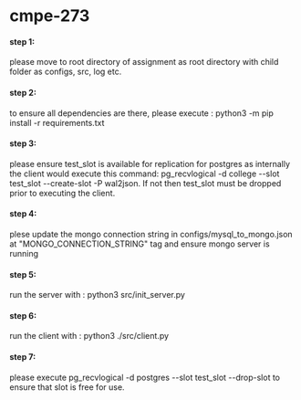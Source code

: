 # cmpe-273

#### step 1: 
please move to root directory of assignment as root directory with child folder as configs, src, log etc.

#### step 2: 
to ensure all dependencies are there, please execute : python3 -m pip install -r requirements.txt

#### step 3: 
please ensure test_slot is available for replication for postgres as internally the client would execute this command: pg_recvlogical -d college --slot test_slot --create-slot -P wal2json. If not then test_slot must be dropped prior to executing the client.

#### step 4: 
plese update the mongo connection string in configs/mysql_to_mongo.json at "MONGO_CONNECTION_STRING" tag and ensure     mongo server is running 

#### step 5: 
run the server with : python3 src/init_server.py 

#### step 6: 
run the client with : python3 ./src/client.py

#### step 7: 
please execute pg_recvlogical -d postgres --slot test_slot --drop-slot to ensure that slot is free for use.
